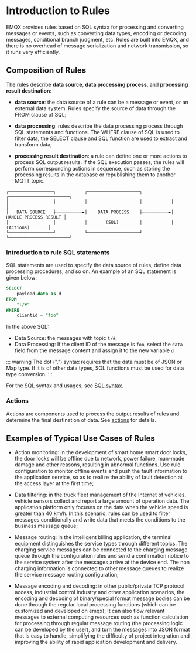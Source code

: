 # Introduction to Rules

EMQX provides rules based on SQL syntax for processing and converting messages or events, such as converting data types, encoding or decoding messages, conditional branch judgment, etc.
Rules are built into EMQX, and there is no overhead of message serialization and network transmission, so it runs very efficiently.

## Composition of Rules


The rules describe **data source**, **data processing process**, and **processing result destination**:

- **data source**: the data source of a rule can be a message or event, or an external data system. Rules specify the source of data through the FROM clause of SQL;

- **data processing**: rules describe the data processing process through SQL statements and functions. The WHERE clause of SQL is used to filter data, the SELECT clause and SQL function are used to extract and transform data;

- **processing result destination**: a rule can define one or more actions to process SQL output results. If the SQL execution passes, the rules will perform corresponding actions in sequence, such as storing the processing results in the database or republishing them to another MQTT topic.

```
┌─────────────────┐           ┌────────────────────┐           ┌───────────────────────┐
│                 │           │                    │           │                       │
│   DATA SOURCE   ├──────────►│    DATA PROCESS    ├──────────►│ HANDLE PROCESS RESULT │
│                 │           │       (SQL)        │           │       (Actions)       │
└─────────────────┘           └────────────────────┘           └───────────────────────┘
```

### Introduction to rule SQL statements

SQL statements are used to specify the data source of rules, define data processing procedures, and so on. An example of an SQL statement is given below:

```SQL
SELECT
    payload.data as d
FROM
    "t/#"
WHERE
    clientid = "foo"
```

In the above SQL:

- Data Source: the messages with topic `t/#`;
- Data Processing: If the client ID of the message is `foo`, select the `data` field from the message content and assign it to the new variable `d`

::: warning
The dot (".") syntax requires that the data must be of JSON or Map type. If it is of other data types, SQL functions must be used for data type conversion.
:::

For the SQL syntax and usages, see [SQL syntax](./rule-sql-grammar-and-examples.md).

### Actions

Actions are components used to process the output results of rules and determine the final destination of data. See [actions](./rule-actions.md) for details.

## Examples of Typical Use Cases of Rules

- Action monitoring: in the development of smart home smart door locks, the door locks will be offline due to network, power failure, man-made damage and other reasons, resulting in abnormal functions. Use rule configuration to monitor offline events and push the fault information to the application service, so as to realize the ability of fault detection at the access layer at the first time;

- Data filtering: in the truck fleet management of the Internet of vehicles, vehicle sensors collect and report a large amount of operation data. The application platform only focuses on the data when the vehicle speed is greater than 40 km/h. In this scenario, rules can be used to filter messages conditionally and write data that meets the conditions to the business message queue;

- Message routing: in the intelligent billing application, the terminal equipment distinguishes the service types through different topics. The charging service messages can be connected to the charging message queue through the configuration rules and send a confirmation notice to the service system after the messages arrive at the device end. The non charging information is connected to other message queues to realize the service message routing configuration;

- Message encoding and decoding: in other public/private TCP protocol access, industrial control industry and other application scenarios, the encoding and decoding of binary/special format message bodies can be done through the regular local processing functions (which can be customized and developed on emqx); It can also flow relevant messages to external computing resources such as function calculation for processing through regular message routing (the processing logic can be developed by the user), and turn the messages into JSON format that is easy to handle, simplifying the difficulty of project integration and improving the ability of rapid application development and delivery.
